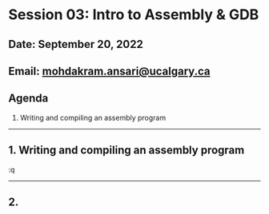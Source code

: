 # Session 03: Intro to Assembly & GDB

## Date: September 20, 2022

## Email: mohdakram.ansari@ucalgary.ca

## Agenda

1. Writing and compiling an assembly program

---
## 1. Writing and compiling an assembly program

:q



---
## 2. 
